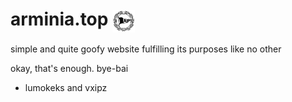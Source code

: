 # arminia.top <img src="/images/arminiatop.png" alt="logo" height="36px" align="center">

simple and quite goofy website fulfilling its purposes like no other

okay, that's enough.
bye-bai

- lumokeks and vxipz

